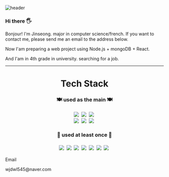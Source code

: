 ![header](https://capsule-render.vercel.app/api?type=wave&color=ffafcc&height=420&section=header&text=Welcome%20&fontSize=85&fontColor=caf0f8&desc=Jinseong's_gitHub!&descAlign=85&animation=fadeIn)

<head>
  <h3> Hi there 🖐</h3>
  <p>Bonjour! I'm Jinseong. major in computer science/french. If you want to contact me, please send me an email to the address below.</p>
  <p>Now I'am preparing a web project using Node.js + mongoDB + React.</p>
  <p>And I'am in 4th grade in university. searching for a job.</p>
</head>
<hr>
<body>
  <div align="center">
    <div>
      <h1>Tech Stack</h1>
      <h3> 🍽 used as the main 🍽<h3>
      <img src="https://img.shields.io/badge/JavaScript-F7DF1E?style=flat&logo=JavaScript&logoColor=white"/></a>&nbsp
      <img src="https://img.shields.io/badge/CSS3-1572B6?style=flat&logo=CSS3&logoColor=white"/></a>&nbsp
      <img src="https://img.shields.io/badge/HTML5-E34F26?style=flat&logo=HTML5&logoColor=white"/></a>&nbsp
      </br>
      <img src="https://img.shields.io/badge/Node.js-339933?style=flat&logo=Node.js&logoColor=white"/></a>&nbsp
      <img src="https://img.shields.io/badge/MongoDB-47A248?style=flat&logo=MongoDB&logoColor=white"/></a>&nbsp
      <img src="https://img.shields.io/badge/React-61DAFB?style=flat&logo=React&logoColor=white"/></a>&nbsp
    </div>
    </
      <div>
        <h3> 🏫 used at least once 🏫<h3>
        <img src="https://img.shields.io/badge/C-A8B9CC?style=flat&logo=C&logoColor=white"/></a>&nbsp
        <img src="https://img.shields.io/badge/C++-00599C?style=flat&logo=C++&logoColor=white"/></a>&nbsp
        <img src="https://img.shields.io/badge/Python-3776AB?style=flat&logo=Python&logoColor=white"/></a>&nbsp
        <img src="https://img.shields.io/badge/TensorFlow-FF6F00?style=flat&logo=TensorFlow&logoColor=white"/></a>&nbsp
        <img src="https://img.shields.io/badge/MySQL-4479A1?style=flat&logo=MySQL&logoColor=white"/></a>&nbsp
        <img src="https://img.shields.io/badge/Android Studio-3DDC84?style=flat&logo=Android Studio&logoColor=white"/></a>&nbsp
        <img src="https://img.shields.io/badge/Kotlin-7F52FF?style=flat&logo=Kotlin&logoColor=white"/></a>&nbsp
      </div>
    <p>Email<p>
    <p>wjdwl545@naver.com<p>
  </div>
</body>
